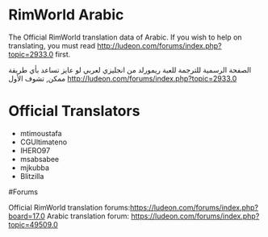 RimWorld Arabic
===========

The Official RimWorld translation data of Arabic.
If you wish to help on translating, you must read http://ludeon.com/forums/index.php?topic=2933.0 first.

الصفحة الرسمية للترجمة للعبة ريمورلد من انجليزي لعربي
لو عايز تساعد بأي طريقة ممكن, تشوف الأول 
http://ludeon.com/forums/index.php?topic=2933.0

# Official Translators


* mtimoustafa
* CGUltimateno
* IHERO97
* msabsabee
* mjkubba
* Blitzilla

#Forums

Official RimWorld translation forums:https://ludeon.com/forums/index.php?board=17.0
Arabic translation forum: https://ludeon.com/forums/index.php?topic=49509.0
